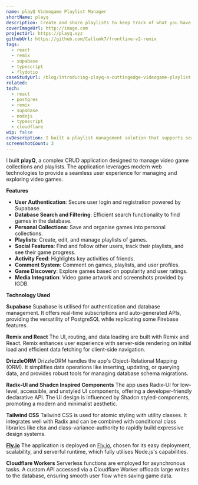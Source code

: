 ```yaml
---
name: playQ Videogame Playlist Manager
shortName: playq
description: Create and share playlists to keep track of what you have been playing
coverImageUrl: http://image.com
projectUrl: https://playq.xyz
githubUrl: https://github.com/Callumk7/frontline-v2-remix
tags:
  - react
  - remix
  - supabase
  - typescript
  - flydotio
caseStudyUrl: /blog/introducing-playq-a-cuttingedge-videogame-playlist-manager
related: 
tech:
  - react
  - postgres
  - remix
  - supabase
  - nodejs
  - typescript
  - cloudflare
wip: false
cvDescription: I built a playlist management solution that supports server side rendering (SSR), user authentication, aggregated scores and ratings, and a user activity feed. The app uses React and Remix as the full stack framework, with some additional asyncronous tasks offloaded to a cloudflare application.
screenshotCount: 3
---
```

I built **playQ**, a complex CRUD application designed to manage video game collections and playlists. The application leverages modern web technologies to provide a seamless user experience for managing and exploring video games.

**Features**

- **User Authentication**: Secure user login and registration powered by Supabase.
- **Database Search and Filtering**: Efficient search functionality to find games in the database.
- **Personal Collections**: Save and organise games into personal collections.
- **Playlists**: Create, edit, and manage playlists of games.
- **Social Features**: Find and follow other users, track their playlists, and see their game progress.
- **Activity Feed**: Highlights key activities of friends.
- **Comment System**: Comment on games, playlists, and user profiles.
- **Game Discovery**: Explore games based on popularity and user ratings.
- **Media Integration**: Video game artwork and screenshots provided by IGDB.

**Technology Used**

**Supabase**
Supabase is utilised for authentication and database management. It offers real-time subscriptions and auto-generated APIs, providing the versatility of PostgreSQL while replicating some Firebase features.

**Remix and React**
The UI, routing, and data loading are built with Remix and React. Remix enhances user experience with server-side rendering on initial load and efficient data fetching for client-side navigation.

**DrizzleORM**
DrizzleORM handles the app's Object-Relational Mapping (ORM). It simplifies data operations like inserting, updating, or querying data, and provides robust tools for managing database schema migrations.

**Radix-UI and Shadcn Inspired Components**
The app uses Radix-UI for low-level, accessible, and unstyled UI components, offering a developer-friendly declarative API. The UI design is influenced by Shadcn styled-components, promoting a modern and minimalist aesthetic.

**Tailwind CSS**
Tailwind CSS is used for atomic styling with utility classes. It integrates well with Radix and can be combined with conditional class libraries like clsx and class-variance-authority to rapidly build expressive design systems.

[**Fly.io**](http://Fly.io)
The application is deployed on [Fly.io](http://Fly.io), chosen for its easy deployment, scalability, and serverful runtime, which fully utilises Node.js's capabilities.

**Cloudflare Workers**
Serverless functions are employed for asynchronous tasks. A custom API accessed via a Cloudflare Worker offloads large writes to the database, ensuring smooth user flow when saving game data.

